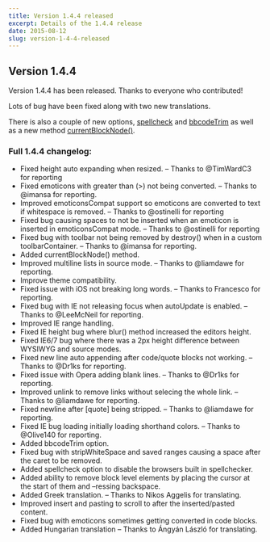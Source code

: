 ```yaml
---
title: Version 1.4.4 released
excerpt: Details of the 1.4.4 release
date: 2015-08-12
slug: version-1-4-4-released
---
```

## Version 1.4.4

Version 1.4.4 has been released. Thanks to everyone who contributed!

Lots of bug have been fixed along with two new translations.

There is also a couple of new options, [spellcheck][spellcheck] and [bbcodeTrim][bbcodeTrim] as well as a new method [currentBlockNode()][currentBlockNode].

 [spellcheck]: /documentation/options/#spellcheck
 [bbcodeTrim]: /documentation/options/#bbcodeTrim
 [currentBlockNode]: /api/sceditor/currentblocknode/


### Full 1.4.4 changelog:

<div class="well">
	<ul>
		<li>Fixed height auto expanding when resized.
		 &ndash; Thanks to @TimWardC3 for reporting</li>
		<li>Fixed emoticons with greater than (>) not being converted.
		 &ndash; Thanks to @imansa for reporting.</li>
		<li>Improved emoticonsCompat support so emoticons are converted to text if whitespace is removed.
		 &ndash; Thanks to @ostinelli for reporting</li>
		<li>Fixed bug causing spaces to not be inserted when an emoticon is inserted in emoticonsCompat mode.
		 &ndash; Thanks to @ostinelli for reporting</li>
		<li>Fixed bug with toolbar not being removed by destroy() when in a custom toolbarContainer.
		 &ndash; Thanks to @imansa for reporting.</li>
		<li>Added currentBlockNode() method.</li>
		<li>Improved multiline lists in source mode.
		 &ndash; Thanks to @liamdawe for reporting.</li>
		<li>Improve theme compatibility.</li>
		<li>Fixed issue with iOS not breaking long words.
		 &ndash; Thanks to Francesco for reporting.</li>
		<li>Fixed bug with IE not releasing focus when autoUpdate is enabled.
		 &ndash; Thanks to @LeeMcNeil for reporting.</li>
		<li>Improved IE range handling.</li>
		<li>Fixed IE height bug where blur() method increased the editors height.</li>
		<li>Fixed IE6/7 bug where there was a 2px height difference between WYSIWYG and source modes.</li>
		<li>Fixed new line auto appending after code/quote blocks not working.
		 &ndash; Thanks to @Dr1ks for reporting.</li>
		<li>Fixed issue with Opera adding blank lines.
		 &ndash; Thanks to @Dr1ks for reporting.</li>
		<li>Improved unlink to remove links without selecing the whole link.
		 &ndash; Thanks to @liamdawe for reporting.</li>
		<li>Fixed newline after [quote] being stripped.
		 &ndash; Thanks to @liamdawe for reporting.</li>
		<li>Fixed IE bug loading initially loading shorthand colors.
		 &ndash; Thanks to @Olive140 for reporting.</li>
		<li>Added bbcodeTrim option.</li>
		<li>Fixed bug with stripWhiteSpace and saved ranges causing a space after the caret to be removed.</li>
		<li>Added spellcheck option to disable the browsers built in spellchecker.</li>
		<li>Added ability to remove block level elements by placing the cursor at the start of them and
		 &ndash;ressing backspace.</li>
		<li>Added Greek translation.
		 &ndash; Thanks to Nikos Aggelis for translating.</li>
		<li>Improved insert and pasting to scroll to after the inserted/pasted content.</li>
		<li>Fixed bug with emoticons sometimes getting converted in code blocks.</li>
		<li>Added Hungarian translation
		 &ndash; Thanks to Ángyán László for translating.</li>
	</ul>
</div>
